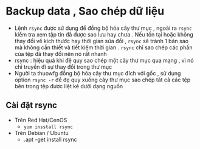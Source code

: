 # Backup data , Sao chép dữ liệu 
- Lệnh `rsync` được sử dụng để đồng bộ hóa cây thư mục , ngoài ra `rsync` kiểm tra xem tập tin đã được sao lưu hay chưa . Nếu tồn tại hoặc không thay đổi về kich thước hay thời gian sửa đổi , `rsync` sẽ tránh 1 bản sao mà không cần thiết và tiết kiệm thời gian . `rsync` chỉ sao chép các phần của tệp đã thay đổi nên nó rất nhanh 
- rsync : hiệu quả khi đệ quy sao chép một cây thư mục qua mạng , vì nó chỉ truyền đi sự thay đổi trong thư mục 
- Người ta thuowfg đồng bộ hóa cây thư mục đích với gốc , sử dụng option `rsync -r` để đẹ quy xuống cây thư mục sao chép tất cả các tệp bên trong tệp được liệt kê dưới dạng nguồn 

<a name="1"></a>

## Cài đặt rsync 
- Trên Red Hat/CenOS
  - `yum insstall rsync`
- Trên Debian / Ubuntu 
  - .apt -get install rsync 
  

